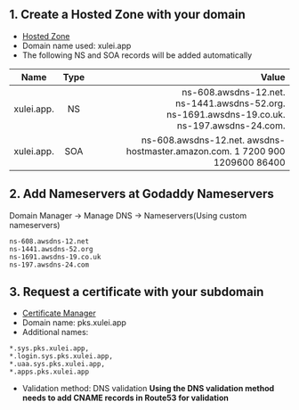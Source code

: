 ## 1. Create a Hosted Zone with your domain
* [Hosted Zone](https://console.aws.amazon.com/route53/home#hosted-zones:)
* Domain name used: xulei.app
* The following NS and SOA records will be added automatically

| Name | Type | Value |
| ------------- |:-------------:| -----:|
| xulei.app. | NS | ns-608.awsdns-12.net. <br> ns-1441.awsdns-52.org. <br> ns-1691.awsdns-19.co.uk. <br> ns-197.awsdns-24.com. |
| xulei.app. | SOA | ns-608.awsdns-12.net. awsdns-hostmaster.amazon.com. 1 7200 900 1209600 86400 |


## 2. Add Nameservers at Godaddy Nameservers
Domain Manager -> Manage DNS -> Nameservers(Using custom nameservers)

```
ns-608.awsdns-12.net
ns-1441.awsdns-52.org
ns-1691.awsdns-19.co.uk
ns-197.awsdns-24.com
```

## 3. Request a certificate with your subdomain
* [Certificate Manager](https://console.aws.amazon.com/acm/home)
* Domain name: pks.xulei.app
* Additional names:
```
*.sys.pks.xulei.app, 
*.login.sys.pks.xulei.app, 
*.uaa.sys.pks.xulei.app, 
*.apps.pks.xulei.app 
```
* Validation method: DNS validation
**Using the DNS validation method needs to add CNAME records in Route53 for validation**

